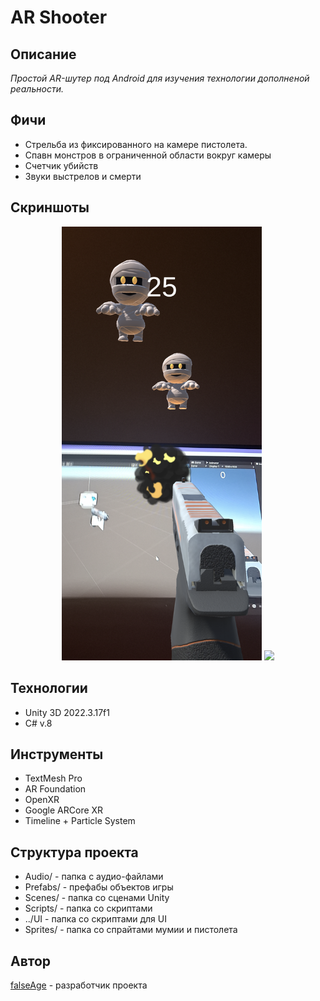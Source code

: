# AR Shooter

## Описание

*Простой AR-шутер под Android для изучения технологии дополненой реальности.*

## Фичи

<ul>
  <li>Стрельба из фиксированного на камере пистолета.</li>
  
  <li>Спавн монстров в ограниченной области вокруг камеры</li>
  
  <li>Счетчик убийств</li>
  
  <li>Звуки выстрелов и смерти</li>
</ul>

## Скриншоты

<div position="relative" align="center">
  <img width=320px src="https://github.com/falseAge/AR-Shooter/blob/main/1f.png">
    
  <img width=320px src="https://github.com/falseAge/AR-Shooter/blob/main/f2.gif">
</div>

## Технологии

<ul>
  <li>Unity 3D 2022.3.17f1</li>
  
  <li>C# v.8</li>
</ul>

## Инструменты

<ul>
  <li>TextMesh Pro</li>
  
  <li>AR Foundation</li>
  
  <li>OpenXR</li>
  
  <li>Google ARCore XR</li>
  
  <li>Timeline + Particle System</li>
</ul>

## Структура проекта

<ul>
  <li>Audio/ - папка с аудио-файлами</li>
  
  <li>Prefabs/ - префабы объектов игры</li>
  
  <li>Scenes/ - папка со сценами Unity</li>
  
  <li>Scripts/ - папка со скриптами</li>
  
  <li>../UI - папка со скриптами для UI</li>
  
  <li>Sprites/ - папка со спрайтами мумии и пистолета</li>
</ul>

## Автор
[falseAge](https://github.com/falseAge) - разработчик проекта
